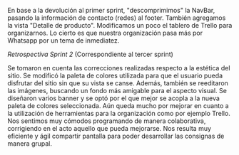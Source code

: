 En base a la devolución al primer sprint, "descomprimimos" la NavBar, pasando la información de contacto (redes) al footer.
También agregamos la vista "Detalle de producto".
Modificamos un poco el tablero de Trello para organizarnos. Lo cierto es que nuestra organización pasa más por Whatsapp por un tema de inmediatez.


*Retrospectiva Sprint 2* (Correspondiente al tercer sprint)

Se tomaron en cuenta las correcciones realizadas respecto a la estética del sitio.
Se modificó la paleta de colores utilizada para que el usuario pueda disfrutar del sitio sin que su vista se canse. 
Además, también se reeditaron las imágenes, buscando un fondo más amigable para el aspecto visual. 
Se diseñaron varios banner y se optó por el que mejor se acopla a la nueva paleta de colores seleccionada.
Aún queda mucho por mejorar en cuanto a la utilización de herramientas para la organización como por ejemplo Trello.
Nos sentimos muy cómodos programando de manera colaborativa, corrigiendo en el acto aquello que pueda mejorarse. 
Nos resulta muy eficiente y ágil compartir pantalla para poder desarrollar las consignas de manera grupal. 


